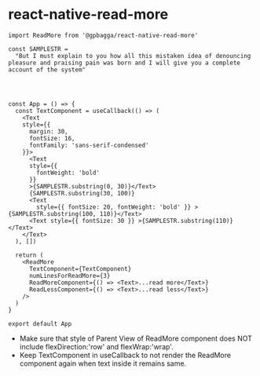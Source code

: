 # react-native-read-more

```
import ReadMore from '@gpbagga/react-native-read-more'

const SAMPLESTR =
  "But I must explain to you how all this mistaken idea of denouncing pleasure and praising pain was born and I will give you a complete account of the system"




const App = () => {
  const TextComponent = useCallback(() => (
    <Text
    style={{
      margin: 30,
      fontSize: 16,
      fontFamily: 'sans-serif-condensed'
    }}>
      <Text
      style={{
        fontWeight: 'bold'
      }}
      >{SAMPLESTR.substring(0, 30)}</Text>
      {SAMPLESTR.substring(30, 100)}
      <Text
        style={{ fontSize: 20, fontWeight: 'bold' }} >{SAMPLESTR.substring(100, 110)}</Text>
      <Text style={{ fontSize: 30 }} >{SAMPLESTR.substring(110)}</Text>
    </Text>
  ), [])

  return (
    <ReadMore
      TextComponent={TextComponent}
      numLinesForReadMore={3}
      ReadMoreComponent={() => <Text>...read more</Text>}
      ReadLessComponent={() => <Text>...read less</Text>}
    />
  )
}

export default App
```

* Make sure that style of Parent View of ReadMore component does NOT include flexDirection:'row' and flexWrap:'wrap'.
* Keep TextComponent in useCallback to not render the ReadMore component again when text inside it remains same.
